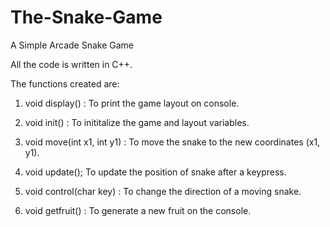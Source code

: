 # The-Snake-Game
A Simple Arcade Snake Game

All the code is written in C++.

The functions created are:
1. void display() :
    To print the game layout on console.
    
2. void init() : 
    To inititalize the game and layout variables.
    
3. void move(int x1, int y1) :
    To move the snake to the new coordinates (x1, y1).
    
4. void update();
    To update the position of snake after a keypress.
    
5. void control(char key) :
    To change the direction of a moving snake.
    
6. void getfruit() :
    To generate a new fruit on the console.
